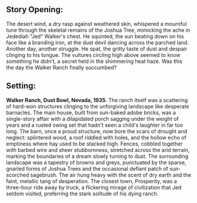 ## Story Opening:

The desert wind, a dry rasp against weathered skin, whispered a mournful tune through the skeletal remains of the Joshua Tree, mimicking the ache in Jedediah "Jed" Walker's chest. He squinted, the sun beating down on his face like a branding iron, at the dust devil dancing across the parched land. Another day, another struggle. He spat, the gritty taste of dust and despair clinging to his tongue. The vultures circling high above seemed to know something he didn't, a secret held in the shimmering heat haze. Was this the day the Walker Ranch finally succumbed?

## Setting:

**Walker Ranch, Dust Bowl, Nevada, 1935.** The ranch itself was a scattering of hard-won structures clinging to the unforgiving landscape like desperate barnacles. The main house, built from sun-baked adobe bricks, was a single-story affair with a dilapidated porch sagging under the weight of years and a rusted swing set that hadn't seen a child's laughter in far too long. The barn, once a proud structure, now bore the scars of drought and neglect: splintered wood, a roof riddled with holes, and the hollow echo of emptiness where hay used to be stacked high. Fences, cobbled together with barbed wire and sheer stubbornness, stretched across the arid terrain, marking the boundaries of a dream slowly turning to dust. The surrounding landscape was a tapestry of browns and greys, punctuated by the sparse, gnarled forms of Joshua Trees and the occasional defiant patch of sun-scorched sagebrush. The air hung heavy with the scent of dry earth and the faint, metallic tang of desperation. The closest town, Prosperity, was a three-hour ride away by truck, a flickering mirage of civilization that Jed seldom visited, preferring the stark solitude of his dying ranch.
